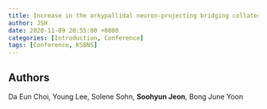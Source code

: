 ```yaml
---
title: Increase in the arkypallidal neuron-projecting bridging collaterals in the GPe induces impulsive behavior in mice
author: JSH
date: 2020-11-09 20:55:00 +0800
categories: [Introduction, Conference]
tags: [Conference, KSBNS]
---
```


## Authors
Da Eun Choi, Young Lee, Solene Sohn, **Soohyun Jeon**, Bong June Yoon

